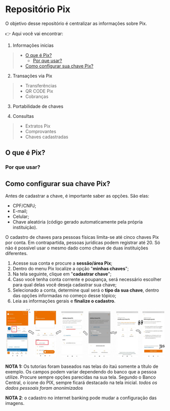 # Repositório Pix

O objetivo desse repositório é centralizar as informações sobre Pix.



:point_right: Aqui você vai encontrar:
 
 1.  Informações inicias
   > -  [O que é Pix?](#o-que-e-pix)
   >     -  [Por que usar?](#por-que-usar)
   > -  [Como configurar sua chave Pix?](#como-configurar-sua-chave-pix)
      
2. Transações via Pix
> - Transferências
> - QR CODE Pix
> - Cobranças

3. Portabilidade de chaves

4. Consultas
> - Extratos Pix
> - Comprovantes 
> - Chaves cadastradas


## O que é Pix?



### Por que usar?



## Como configurar sua chave Pix?

Antes de cadastrar a chave, é importante saber as opções. São elas:
- CPF/CNPJ;
- E-mail;
- Celular;
- Chave aleatória (código gerado automaticamente pela própria instituição).

O cadastro de chaves para pessoas físicas limita-se até cinco chaves Pix por conta. Em contrapartida, pessoas jurídicas podem registrar até 20. Só não é possível usar o mesmo dado como chave de duas instituições diferentes.

1. Acesse sua conta e procure a **sessão/área Pix**;
2. Dentro do menu Pix localize a opção "**minhas chaves**";
3. Na tela seguinte, clique em "**cadastrar chave**";
4. Caso você tenha conta corrente e poupança, será necessário escolher para qual delas você deseja cadastrar sua chave;
5. Selecionado a conta, determine qual será o **tipo da sua chave**, dentro das opções informadas no começo desse tópico;
6. Leia as informações gerais e **finalize o cadastro**. 

![passos chave pix](https://github.com/Sherillyn/pix-tutorial/blob/main/assets/imagem1.jpeg)








**NOTA 1:** Os tutorias foram baseados nas telas do itaú somente a título de exemplo. Os campos podem variar dependendo do banco que a pessoa utilize. Procure sempre opções parecidas na sua tela. Segundo o Banco Central, o ícone do PIX, sempre ficará destacado na tela inicial. 
*todos os dados pessoais foram anonimizados*

**NOTA 2**: o cadastro no internet banking pode mudar a configuração das imagens.
 
 
 
